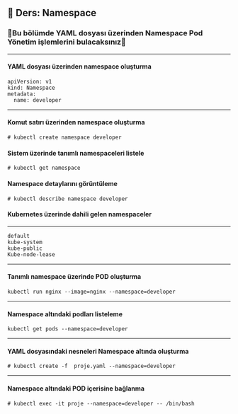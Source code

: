 ## 🧑 Ders: Namespace

### 📗Bu bölümde YAML dosyası üzerinden Namespace Pod Yönetim işlemlerini bulacaksınız📗

***
#### YAML dosyası üzerinden namespace oluşturma
```
apiVersion: v1
kind: Namespace
metadata:
  name: developer
```
***
#### Komut satırı üzerinden namespace oluşturma
```
# kubectl create namespace developer
```
#### Sistem üzerinde tanımlı namespaceleri listele
```
# kubectl get namespace
```
#### Namespace detaylarını görüntüleme
```
# kubectl describe namespace developer
```
#### Kubernetes üzerinde dahili gelen namespaceler
***
```
default
kube-system
kube-public
Kube-node-lease
```
***
#### Tanımlı namespace üzerinde POD oluşturma
```
kubectl run nginx --image=nginx --namespace=developer
```
***
#### Namespace altındaki podları listeleme
```
kubectl get pods --namespace=developer
```
***
#### YAML dosyasındaki nesneleri Namespace altında oluşturma
```
# kubectl create -f  proje.yaml --namespace=developer
```
***
#### Namespace altındaki POD içerisine bağlanma
```
# kubectl exec -it proje --namespace=developer -- /bin/bash
```
